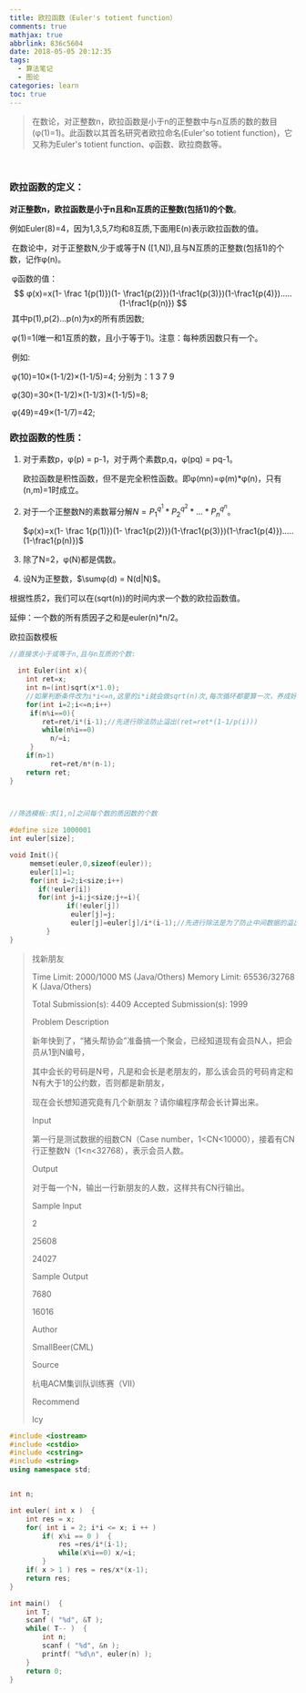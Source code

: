```yaml
---
title: 欧拉函数（Euler's totient function）
comments: true
mathjax: true
abbrlink: 836c5604
date: 2018-05-05 20:12:35
tags:
  - 算法笔记
  - 图论
categories: learn
toc: true
---
```


>  在数论，对正整数n，欧拉函数是小于n的正整数中与n互质的数的数目(φ(1)=1)。此函数以其首名研究者欧拉命名(Euler'so totient function)，它又称为Euler's totient function、φ函数、欧拉商数等。

<!-- more -->

​      

### 欧拉函数的定义：

​	**对正整数n，欧拉函数是小于n且和n互质的正整数(包括1)的个数**。

​	例如Euler(8)=4，因为1,3,5,7均和8互质,下面用E(n)表示欧拉函数的值。

​	在数论中，对于正整数N,少于或等于N ([1,N]),且与N互质的正整数(包括1)的个数，记作φ(n)。

​	φ函数的值：​
$$
φ(x)=x(1- \frac 1{p(1)})(1- \frac1{p(2)})(1-\frac1{p(3)})(1-\frac1{p(4)})…..(1-\frac1{p(n)})
$$
​	其中p(1),p(2)…p(n)为x的所有质因数;

​	φ(1)=1(唯一和1互质的数，且小于等于1)。注意：每种质因数只有一个。

​     例如:

​         φ(10)=10×(1-1/2)×(1-1/5)=4; 分别为：1 3 7 9

​         φ(30)=30×(1-1/2)×(1-1/3)×(1-1/5)=8;

​         φ(49)=49×(1-1/7)=42;



### 欧拉函数的性质：

1. 对于素数p，φ(p) = p-1，对于两个素数p,q，φ(pq) = pq-1。

   欧拉函数是积性函数，但不是完全积性函数。即φ(mn)=φ(m)*φ(n)，只有(n,m)=1时成立。

2. 对于一个正整数N的素数幂分解$N = {P_1}^{q^1}*{P_2}^{q^2}*...*{P_n}^{q^n}$。

   $φ(x)=x(1- \frac 1{p(1)})(1- \frac1{p(2)})(1-\frac1{p(3)})(1-\frac1{p(4)})…..(1-\frac1{p(n)})$

3. 除了N=2，φ(N)都是偶数。

4. 设N为正整数，$\sumφ(d) = N(d|N)$。

根据性质2，我们可以在(sqrt(n))的时间内求一个数的欧拉函数值。

延伸：一个数的所有质因子之和是euler(n)*n/2。



欧拉函数模板

```c++
//直接求小于或等于n,且与n互质的个数:

  int Euler(int x){
    int ret=x;
    int n=(int)sqrt(x*1.0);
    //如果判断条件改为i*i<=n,这里的i*i就会做sqrt(n)次,每次循环都要算一次，养成好习惯 
    for(int i=2;i<=n;i++)
     if(n%i==0){
        ret=ret/i*(i-1);//先进行除法防止溢出(ret=ret*(1-1/p(i)))
        while(n%i==0)
          n/=i;
     }
    if(n>1)
          ret=ret/n*(n-1);
    return ret;
}

 

//筛选模板:求[1,n]之间每个数的质因数的个数

#define size 1000001
int euler[size];

void Init(){
     memset(euler,0,sizeof(euler));
     euler[1]=1;
     for(int i=2;i<size;i++)
       if(!euler[i])
       for(int j=i;j<size;j+=i){
              if(!euler[j])
               euler[j]=j;
               euler[j]=euler[j]/i*(i-1);//先进行除法是为了防止中间数据的溢出
         }
}
```



> 找新朋友
>
> Time Limit: 2000/1000 MS (Java/Others) Memory Limit: 65536/32768 K (Java/Others)
>
> Total Submission(s): 4409 Accepted Submission(s): 1999
>
> Problem Description
>
> 新年快到了，“猪头帮协会”准备搞一个聚会，已经知道现有会员N人，把会员从1到N编号，
>
> 其中会长的号码是N号，凡是和会长是老朋友的，那么该会员的号码肯定和N有大于1的公约数，否则都是新朋友，
>
> 现在会长想知道究竟有几个新朋友？请你编程序帮会长计算出来。
>
>  
>
> Input
>
> 第一行是测试数据的组数CN（Case number，1<CN<10000），接着有CN行正整数N（1<n<32768），表示会员人数。
>
>  
>
> Output
>
> 对于每一个N，输出一行新朋友的人数，这样共有CN行输出。
>
>  
>
> Sample Input
>
> 2
>
> 25608
>
> 24027
>
>  
>
> Sample Output
>
> 7680
>
> 16016
>
>  
>
> Author
>
> SmallBeer(CML)
>
>  
>
> Source
>
> 杭电ACM集训队训练赛（VII）
>
>  
>
> Recommend
>
> lcy



```c++
#include <iostream>
#include <cstdio>
#include <cstring>
#include <string>
using namespace std;


int n;  

int euler( int x )  {  
    int res = x;  
    for( int i = 2; i*i <= x; i ++ )  
        if( x%i == 0 )  {  
            res =res/i*(i-1);  
            while(x%i==0) x/=i;  
        }  
    if( x > 1 ) res = res/x*(x-1);  
    return res;  
}  

int main()  {  
    int T;  
    scanf ( "%d", &T );  
    while( T-- )  {  
        int n;  
        scanf ( "%d", &n );  
        printf( "%d\n", euler(n) );  
    }  
    return 0;  
}  



```